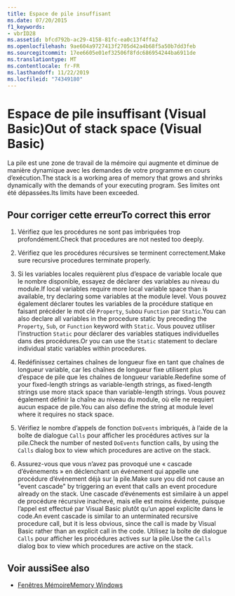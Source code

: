 ```yaml
---
title: Espace de pile insuffisant
ms.date: 07/20/2015
f1_keywords:
- vbrID28
ms.assetid: bfcd792b-ac29-4158-81fc-ea0c13f4ffa2
ms.openlocfilehash: 9ae604a9727413f2705d42a4b68f5a50b7dd3feb
ms.sourcegitcommit: 17ee6605e01ef32506f8fdc686954244ba6911de
ms.translationtype: MT
ms.contentlocale: fr-FR
ms.lasthandoff: 11/22/2019
ms.locfileid: "74349180"
---
```

# <a name="out-of-stack-space-visual-basic"></a><span data-ttu-id="a6cc8-102">Espace de pile insuffisant (Visual Basic)</span><span class="sxs-lookup"><span data-stu-id="a6cc8-102">Out of stack space (Visual Basic)</span></span>
<span data-ttu-id="a6cc8-103">La pile est une zone de travail de la mémoire qui augmente et diminue de manière dynamique avec les demandes de votre programme en cours d’exécution.</span><span class="sxs-lookup"><span data-stu-id="a6cc8-103">The stack is a working area of memory that grows and shrinks dynamically with the demands of your executing program.</span></span> <span data-ttu-id="a6cc8-104">Ses limites ont été dépassées.</span><span class="sxs-lookup"><span data-stu-id="a6cc8-104">Its limits have been exceeded.</span></span>  
  
## <a name="to-correct-this-error"></a><span data-ttu-id="a6cc8-105">Pour corriger cette erreur</span><span class="sxs-lookup"><span data-stu-id="a6cc8-105">To correct this error</span></span>  
  
1. <span data-ttu-id="a6cc8-106">Vérifiez que les procédures ne sont pas imbriquées trop profondément.</span><span class="sxs-lookup"><span data-stu-id="a6cc8-106">Check that procedures are not nested too deeply.</span></span>  
  
2. <span data-ttu-id="a6cc8-107">Vérifiez que les procédures récursives se terminent correctement.</span><span class="sxs-lookup"><span data-stu-id="a6cc8-107">Make sure recursive procedures terminate properly.</span></span>  
  
3. <span data-ttu-id="a6cc8-108">Si les variables locales requièrent plus d’espace de variable locale que le nombre disponible, essayez de déclarer des variables au niveau du module.</span><span class="sxs-lookup"><span data-stu-id="a6cc8-108">If local variables require more local variable space than is available, try declaring some variables at the module level.</span></span> <span data-ttu-id="a6cc8-109">Vous pouvez également déclarer toutes les variables de la procédure statique en faisant précéder le mot clé `Property`, `Sub`ou `Function` par `Static`.</span><span class="sxs-lookup"><span data-stu-id="a6cc8-109">You can also declare all variables in the procedure static by preceding the `Property`, `Sub`, or `Function` keyword with `Static`.</span></span> <span data-ttu-id="a6cc8-110">Vous pouvez utiliser l’instruction `Static` pour déclarer des variables statiques individuelles dans des procédures.</span><span class="sxs-lookup"><span data-stu-id="a6cc8-110">Or you can use the `Static` statement to declare individual static variables within procedures.</span></span>  
  
4. <span data-ttu-id="a6cc8-111">Redéfinissez certaines chaînes de longueur fixe en tant que chaînes de longueur variable, car les chaînes de longueur fixe utilisent plus d’espace de pile que les chaînes de longueur variable.</span><span class="sxs-lookup"><span data-stu-id="a6cc8-111">Redefine some of your fixed-length strings as variable-length strings, as fixed-length strings use more stack space than variable-length strings.</span></span> <span data-ttu-id="a6cc8-112">Vous pouvez également définir la chaîne au niveau du module, où elle ne requiert aucun espace de pile.</span><span class="sxs-lookup"><span data-stu-id="a6cc8-112">You can also define the string at module level where it requires no stack space.</span></span>  
  
5. <span data-ttu-id="a6cc8-113">Vérifiez le nombre d’appels de fonction `DoEvents` imbriqués, à l’aide de la boîte de dialogue `Calls` pour afficher les procédures actives sur la pile.</span><span class="sxs-lookup"><span data-stu-id="a6cc8-113">Check the number of nested `DoEvents` function calls, by using the `Calls` dialog box to view which procedures are active on the stack.</span></span>  
  
6. <span data-ttu-id="a6cc8-114">Assurez-vous que vous n’avez pas provoqué une « cascade d’événements » en déclenchant un événement qui appelle une procédure d’événement déjà sur la pile.</span><span class="sxs-lookup"><span data-stu-id="a6cc8-114">Make sure you did not cause an "event cascade" by triggering an event that calls an event procedure already on the stack.</span></span> <span data-ttu-id="a6cc8-115">Une cascade d’événements est similaire à un appel de procédure récursive inachevé, mais elle est moins évidente, puisque l’appel est effectué par Visual Basic plutôt qu’un appel explicite dans le code.</span><span class="sxs-lookup"><span data-stu-id="a6cc8-115">An event cascade is similar to an unterminated recursive procedure call, but it is less obvious, since the call is made by Visual Basic rather than an explicit call in the code.</span></span> <span data-ttu-id="a6cc8-116">Utilisez la boîte de dialogue `Calls` pour afficher les procédures actives sur la pile.</span><span class="sxs-lookup"><span data-stu-id="a6cc8-116">Use the `Calls` dialog box to view which procedures are active on the stack.</span></span>  
  
## <a name="see-also"></a><span data-ttu-id="a6cc8-117">Voir aussi</span><span class="sxs-lookup"><span data-stu-id="a6cc8-117">See also</span></span>

- [<span data-ttu-id="a6cc8-118">Fenêtres Mémoire</span><span class="sxs-lookup"><span data-stu-id="a6cc8-118">Memory Windows</span></span>](/visualstudio/debugger/memory-windows)
